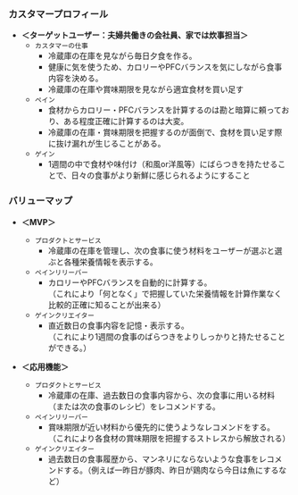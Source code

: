 <!-- 
# プロダクトのCore

### ミッション
- Pythonを使って退屈な作業を自動化する

### ビジョン
- 「少し頑張れば出来るけどやるのが面倒」なことを、日々の作業の中で勝手に行われるようにする。


# プロダクトのWhy（「誰」を「どんな状態にしたいか」）
-->

### カスタマープロフィール
- **＜ターゲットユーザー：夫婦共働きの会社員、家では炊事担当＞**
    - `カスタマーの仕事`
        - 冷蔵庫の在庫を見ながら毎日夕食を作る。
        - 健康に気を使うため、カロリーやPFCバランスを気にしながら食事内容を決める。
        - 冷蔵庫の在庫や賞味期限を見ながら適宜食材を買い足す
    - `ペイン`
        - 食材からカロリー・PFCバランスを計算するのは勘と暗算に頼っており、ある程度正確に計算するのは大変。
        - 冷蔵庫の在庫・賞味期限を把握するのが面倒で、食材を買い足す際に抜け漏れが生じることがある。
    - `ゲイン`
        - 1週間の中で食材や味付け（和風or洋風等）にばらつきを持たせることで、日々の食事がより新鮮に感じられるようにすること

### バリューマップ

- **＜MVP＞**
    - `プロダクトとサービス`
        - 冷蔵庫の在庫を管理し、次の食事に使う材料をユーザーが選ぶと選ぶと各種栄養情報を表示する。
    - `ペインリリーバー`
        - カロリーやPFCバランスを自動的に計算する。<br>
          （これにより「何となく」で把握していた栄養情報を計算作業なく比較的正確に知ることが出来る）
    - `ゲインクリエイター`
        - 直近数日の食事内容を記憶・表示する。<br>
        （これにより1週間の食事のばらつきをよりしっかりと持たせることができる。）

- **＜応用機能＞**
    - `プロダクトとサービス`
        - 冷蔵庫の在庫、過去数日の食事内容から、次の食事に用いる材料（または次の食事のレシピ）をレコメンドする。
    - `ペインリリーバー`
        - 賞味期限が近い材料から優先的に使うようなレコメンドをする。<br>
          （これにより各食材の賞味期限を把握するストレスから解放される）
    - `ゲインクリエイター`
        - 過去数日の食事履歴から、マンネリにならないような食事をレコメンドする。（例えば一昨日が豚肉、昨日が鶏肉なら今日は魚にするなど）


<!-- 
後で追記：
# プロダクトのWhat（ユーザー体験）

### ペルソナ・メンタルモデル
### カスタマージャーニー
-->